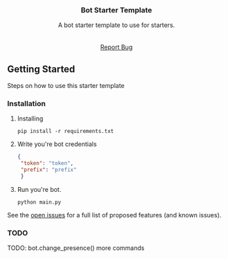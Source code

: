 <div id="top"></div>

<br />
<div align="center">
  <a href="https://github.com/dev-logger/ProjectDH">
  </a>

<h3 align="center">Bot Starter Template</h3>

  <p align="center">
    A bot starter template to use for starters.
    <br />
    <br />
    <br />
    <a href="https://github.com/dev-logger/Bot-Starter-Template/issues">Report Bug</a>
  </p>
</div>

## Getting Started

Steps on how to use this starter template

### Installation

1. Installing 
   ```
   pip install -r requirements.txt
   ```
2. Write you're bot credentials
   ```json
   {
    "token": "token",
    "prefix": "prefix"
    }
   ```
4. Run you're bot.
   ```
   python main.py
   ```

See the [open issues](https://github.com/dev-logger/Bot-Starter-Template/issues) for a full list of proposed features (and known issues).

### TODO

TODO:
  bot.change_presence()
  more commands



